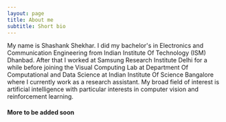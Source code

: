 ```yaml
---
layout: page
title: About me
subtitle: Short bio
---
```


My name is Shashank Shekhar. I did my bachelor's in Electronics and Communication Engineering from Indian Institute Of Technology (ISM) Dhanbad.
After that I worked at Samsung Research Institute Delhi for a while before joining the Visual Computing Lab at Department Of Computational and Data Science at Indian Institute Of Science Bangalore where I currently work as a research assistant. My broad field of interest is artificial intelligence with particular interests in computer vision and reinforcement learning.

#### More to be added soon